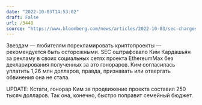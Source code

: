 ```yaml
---
date: "2022-10-03T14:53:02"
draft: False
url: /3448
source: "https://www.bloomberg.com/news/articles/2022-10-03/sec-charges-kim-kardashian-for-touting-crypto-asset-security-l8sp7fyr"
---
```


Звездам — любителям порекламировать криптопроекты — рекомендуется быть осторожными. SEC оштрафовало Ким Кардашьян за рекламу в своих социальных сетях проекта EthereumMax без декларирования полученных за это гонораров. Ким согласилась уплатить 1,26 млн долларов, правда, признавать или отвергать обвинения она не стала.

UPDATE: Кстати, гонорар Ким за продвижение проекта составил 250 тысяч долларов. Так она, конечно, быстро поправит семейный бюджет.
